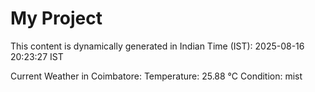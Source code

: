 # My Project

This content is dynamically generated in Indian Time (IST): 2025-08-16 20:23:27 IST


Current Weather in Coimbatore:
Temperature: 25.88 °C
Condition: mist
